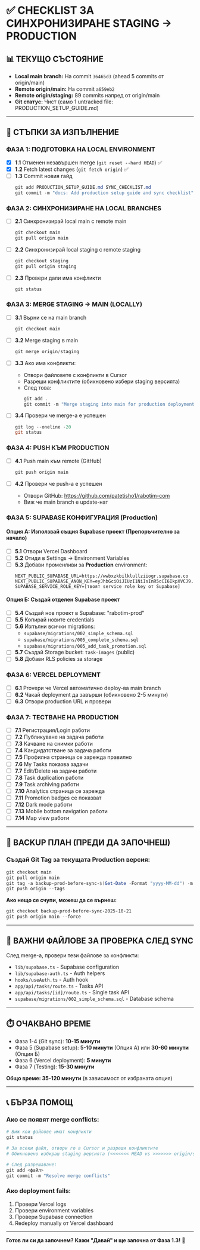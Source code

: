 # ✅ CHECKLIST ЗА СИНХРОНИЗИРАНЕ STAGING → PRODUCTION

## 📊 ТЕКУЩО СЪСТОЯНИЕ
- **Local main branch:** На commit `36465d3` (ahead 5 commits от origin/main)
- **Remote origin/main:** На commit `a659eb2` 
- **Remote origin/staging:** 89 commits напред от origin/main
- **Git статус:** Чист (само 1 untracked file: PRODUCTION_SETUP_GUIDE.md)

---

## 🚀 СТЪПКИ ЗА ИЗПЪЛНЕНИЕ

### ФАЗА 1: ПОДГОТОВКА НА LOCAL ENVIRONMENT

- [x] **1.1** Отменен незавършен merge (`git reset --hard HEAD`) ✅
- [x] **1.2** Fetch latest changes (`git fetch origin`) ✅
- [ ] **1.3** Commit новия гайд
  ```powershell
  git add PRODUCTION_SETUP_GUIDE.md SYNC_CHECKLIST.md
  git commit -m "docs: Add production setup guide and sync checklist"
  ```

### ФАЗА 2: СИНХРОНИЗИРАНЕ НА LOCAL BRANCHES

- [ ] **2.1** Синхронизирай local main с remote main
  ```powershell
  git checkout main
  git pull origin main
  ```

- [ ] **2.2** Синхронизирай local staging с remote staging
  ```powershell
  git checkout staging
  git pull origin staging
  ```

- [ ] **2.3** Провери дали има конфликти
  ```powershell
  git status
  ```

### ФАЗА 3: MERGE STAGING → MAIN (LOCALLY)

- [ ] **3.1** Върни се на main branch
  ```powershell
  git checkout main
  ```

- [ ] **3.2** Merge staging в main
  ```powershell
  git merge origin/staging
  ```

- [ ] **3.3** Ако има конфликти:
  - Отвори файловете с конфликти в Cursor
  - Разреши конфликтите (обикновено избери staging версията)
  - След това:
    ```powershell
    git add .
    git commit -m "Merge staging into main for production deployment"
    ```

- [ ] **3.4** Провери че merge-а е успешен
  ```powershell
  git log --oneline -20
  git status
  ```

### ФАЗА 4: PUSH КЪМ PRODUCTION

- [ ] **4.1** Push main към remote (GitHub)
  ```powershell
  git push origin main
  ```

- [ ] **4.2** Провери че push-а е успешен
  - Отвори GitHub: https://github.com/patetisho1/rabotim-com
  - Виж че main branch е update-нат

### ФАЗА 5: SUPABASE КОНФИГУРАЦИЯ (Production)

#### Опция А: Използвай същия Supabase проект (Препоръчително за начало)

- [ ] **5.1** Отвори Vercel Dashboard
- [ ] **5.2** Отиди в Settings → Environment Variables
- [ ] **5.3** Добави променливи за **Production** environment:
  ```
  NEXT_PUBLIC_SUPABASE_URL=https://wwbxzkbilklullziiogr.supabase.co
  NEXT_PUBLIC_SUPABASE_ANON_KEY=eyJhbGciOiJIUzI1NiIsInR5cCI6IkpXVCJ9.eyJpc3MiOiJzdXBhYmFzZSIsInJlZiI6Ind3Ynh6a2JpbGtsdWxsemlpb2dyIiwicm9sZSI6ImFub24iLCJpYXQiOjE3NTcwNzQwMjMsImV4cCI6MjA3MjY1MDAyM30.o1GA7hqkhIn9wH3HzdpkmUEkjz13HJGixfZ9ggVCvu0
  SUPABASE_SERVICE_ROLE_KEY=[твоят service role key от Supabase]
  ```

#### Опция Б: Създай отделен Supabase проект

- [ ] **5.4** Създай нов проект в Supabase: "rabotim-prod"
- [ ] **5.5** Копирай новите credentials
- [ ] **5.6** Изпълни всички migrations:
  - `supabase/migrations/002_simple_schema.sql`
  - `supabase/migrations/005_complete_schema.sql`
  - `supabase/migrations/005_add_task_promotion.sql`
- [ ] **5.7** Създай Storage bucket: `task-images` (public)
- [ ] **5.8** Добави RLS policies за storage

### ФАЗА 6: VERCEL DEPLOYMENT

- [ ] **6.1** Provери че Vercel автоматично deploy-ва main branch
- [ ] **6.2** Чакай deployment да завърши (обикновено 2-5 минути)
- [ ] **6.3** Отвори production URL и провери

### ФАЗА 7: ТЕСТВАНЕ НА PRODUCTION

- [ ] **7.1** Регистрация/Login работи
- [ ] **7.2** Публикуване на задача работи
- [ ] **7.3** Качване на снимки работи
- [ ] **7.4** Кандидатстване за задача работи
- [ ] **7.5** Профилна страница се зарежда правилно
- [ ] **7.6** My Tasks показва задачи
- [ ] **7.7** Edit/Delete на задачи работи
- [ ] **7.8** Task duplication работи
- [ ] **7.9** Task archiving работи
- [ ] **7.10** Analytics страница се зарежда
- [ ] **7.11** Promotion badges се показват
- [ ] **7.12** Dark mode работи
- [ ] **7.13** Mobile bottom navigation работи
- [ ] **7.14** Map view работи

---

## 🚨 BACKUP ПЛАН (ПРЕДИ ДА ЗАПОЧНЕШ)

### Създай Git Tag за текущата Production версия:
```powershell
git checkout main
git pull origin main
git tag -a backup-prod-before-sync-$(Get-Date -Format "yyyy-MM-dd") -m "Backup before staging sync"
git push origin --tags
```

**Ако нещо се счупи, можеш да се върнеш:**
```powershell
git checkout backup-prod-before-sync-2025-10-21
git push origin main --force
```

---

## 📝 ВАЖНИ ФАЙЛОВЕ ЗА ПРОВЕРКА СЛЕД SYNC

След merge-а, провери тези файлове за конфликти:
- `lib/supabase.ts` - Supabase configuration
- `lib/supabase-auth.ts` - Auth helpers
- `hooks/useAuth.ts` - Auth hook
- `app/api/tasks/route.ts` - Tasks API
- `app/api/tasks/[id]/route.ts` - Single task API
- `supabase/migrations/002_simple_schema.sql` - Database schema

---

## ⏱️ ОЧАКВАНО ВРЕМЕ

- Фаза 1-4 (Git sync): **10-15 минути**
- Фаза 5 (Supabase setup): **5-10 минути** (Опция А) или **30-60 минути** (Опция Б)
- Фаза 6 (Vercel deployment): **5 минути**
- Фаза 7 (Testing): **15-30 минути**

**Общо време: 35-120 минути** (в зависимост от избраната опция)

---

## 📞 БЪРЗА ПОМОЩ

### Ако се появят merge conflicts:
```powershell
# Виж кои файлове имат конфликти
git status

# За всеки файл, отвори го в Cursor и разреши конфликтите
# Обикновено избираш staging версията (<<<<<<< HEAD vs >>>>>>> origin/staging)

# След разрешаване:
git add <файл>
git commit -m "Resolve merge conflicts"
```

### Ако deployment fails:
1. Провери Vercel logs
2. Провери environment variables
3. Провери Supabase connection
4. Redeploy manually от Vercel dashboard

---

**Готов ли си да започнем? Кажи "Давай" и ще започна от Фаза 1.3!** 🚀



